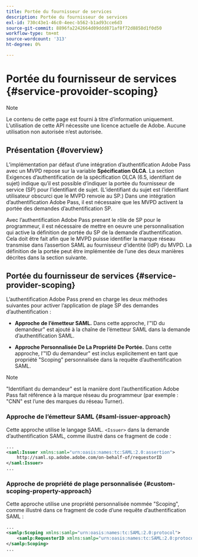 ```yaml
---
title: Portée du fournisseur de services
description: Portée du fournisseur de services
exl-id: 730c43e1-46c0-4eec-b562-b1ad93cce6d3
source-git-commit: 8896fa2242664d09ddd871af8f72d8858d1f0d50
workflow-type: tm+mt
source-wordcount: '313'
ht-degree: 0%

---
```


# Portée du fournisseur de services {#service-provoider-scoping}

>[!NOTE]
>
>Le contenu de cette page est fourni à titre d’information uniquement. L’utilisation de cette API nécessite une licence actuelle de Adobe. Aucune utilisation non autorisée n’est autorisée.

## Présentation {#overview}

L’implémentation par défaut d’une intégration d’authentification Adobe Pass avec un MVPD repose sur la variable **Spécification OLCA**. La section Exigences d’authentification de la spécification OLCA (6.5, identifiant de sujet) indique qu’il est possible d’indiquer la portée du fournisseur de service (SP) pour l’identifiant de sujet. (L’identifiant du sujet est l’identifiant utilisateur obscurci que le MVPD renvoie au SP.)  Dans une intégration d’authentification Adobe Pass, il est nécessaire que les MVPD activent la portée des demandes d’authentification SP.

Avec l’authentification Adobe Pass prenant le rôle de SP pour le programmeur, il est nécessaire de mettre en oeuvre une personnalisation qui active la définition de portée du SP de la demande d’authentification.  Cela doit être fait afin que le MVPD puisse identifier la marque réseau transmise dans l’assertion SAML au fournisseur d’identité (IdP) du MVPD.  La définition de la portée peut être implémentée de l’une des deux manières décrites dans la section suivante.

## Portée du fournisseur de services {#service-provider-scoping}

L’authentification Adobe Pass prend en charge les deux méthodes suivantes pour activer l’application de plage SP des demandes d’authentification :

* **Approche de l’émetteur SAML.**  Dans cette approche, l’&quot;ID du demandeur&quot; est ajouté à la chaîne de l’émetteur SAML dans la demande d’authentification SAML.

* **Approche Personnalisée De La Propriété De Portée.**  Dans cette approche, l’&quot;ID du demandeur&quot; est inclus explicitement en tant que propriété &quot;Scoping&quot; personnalisée dans la requête d’authentification SAML.

>[!NOTE]
>
>&quot;Identifiant du demandeur&quot; est la manière dont l’authentification Adobe Pass fait référence à la marque réseau du programmeur (par exemple : &quot;CNN&quot; est l’une des marques du réseau Turner).

### Approche de l’émetteur SAML {#saml-issuer-approach}

Cette approche utilise le langage SAML. `<Issuer>` dans la demande d’authentification SAML, comme illustré dans ce fragment de code :

```xml
...
<saml:Issuer xmlns:saml="urn:oasis:names:tc:SAML:2.0:assertion">
    http://saml.sp.adobe.adobe.com/on-behalf-of/requestorID
</saml:Issuer>
...
```

### Approche de propriété de plage personnalisée {#custom-scoping-property-approach}

Cette approche utilise une propriété personnalisée nommée &quot;Scoping&quot;, comme illustré dans ce fragment de code d’une requête d’authentification SAML :

```xml
...
<samlp:Scoping xmlns:samlp="urn:oasis:names:tc:SAML:2.0:protocol">
    <samlp:RequesterID xmlns:samlp="urn:oasis:names:tc:SAML:2.0:protocol">requestorID</samlp:RequesterID>
</samlp:Scoping>
...
```

<!--
>[!RELATEDINFORMATION]
>* [MVPD Authentication](/help/authentication/authn-usecase.md)
>* **OLCA Specification**
-->
